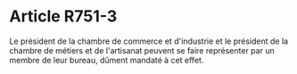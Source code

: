 # Article R751-3

Le président de la chambre de commerce et d'industrie et le président de la chambre de métiers et de l'artisanat peuvent se faire représenter par un membre de leur bureau, dûment mandaté à cet effet.